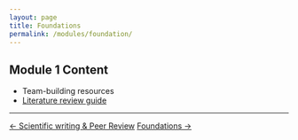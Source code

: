 ```yaml
---
layout: page
title: Foundations
permalink: /modules/foundation/
---
```

## Module 1 Content
- Team-building resources
- [Literature review guide](link)
---

<div class="module-nav">
  <a href="/Bioinspired-Communication-Ethics/modules/proposal/" class="btn">← Scientific writing & Peer Review</a>
  <a href="/Bioinspired-Communication-Ethics/modules/ethics/" class="btn">Foundations →</a>
</div>
